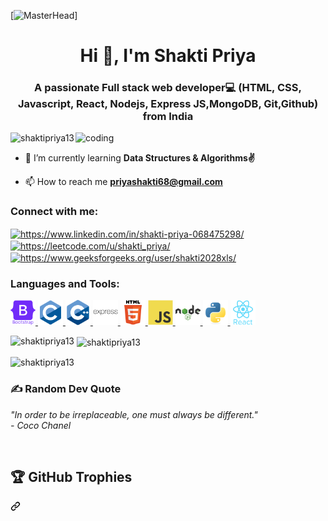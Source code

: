 [![MasterHead](https://blogs.swarthmore.edu/its/wp-content/uploads/2022/12/github-universe-1920x768.png)]
<h1 align="center">Hi 👋, I'm Shakti Priya</h1>
<h3 align="center">A passionate Full stack web developer💻 (HTML, CSS, Javascript, React, Nodejs, Express JS,MongoDB, Git,Github) from India</h3>

<img align="right" alt="coding" width="400" src="https://startcoding.co.in/wp-content/uploads/2021/12/coding-for-kids.gif">

<p align="left"> <img src="https://komarev.com/ghpvc/?username=shaktipriya13&label=Profile%20views&color=0e75b6&style=flat" alt="shaktipriya13" /> </p>

- 🌱 I’m currently learning **Data Structures & Algorithms✌️**

- 📫 How to reach me **priyashakti68@gmail.com**

<h3 align="left">Connect with me:</h3>
<p align="left">
<a href="https://linkedin.com/in/https://www.linkedin.com/in/shakti-priya-068475298/" target="blank"><img align="center" src="https://raw.githubusercontent.com/rahuldkjain/github-profile-readme-generator/master/src/images/icons/Social/linked-in-alt.svg" alt="https://www.linkedin.com/in/shakti-priya-068475298/" height="30" width="40" /></a>
<a href="https://www.leetcode.com/https://leetcode.com/u/shakti_priya/" target="blank"><img align="center" src="https://raw.githubusercontent.com/rahuldkjain/github-profile-readme-generator/master/src/images/icons/Social/leet-code.svg" alt="https://leetcode.com/u/shakti_priya/" height="30" width="40" /></a>
<a href="https://auth.geeksforgeeks.org/user/https://www.geeksforgeeks.org/user/shakti2028xls/" target="blank"><img align="center" src="https://raw.githubusercontent.com/rahuldkjain/github-profile-readme-generator/master/src/images/icons/Social/geeks-for-geeks.svg" alt="https://www.geeksforgeeks.org/user/shakti2028xls/" height="30" width="40" /></a>
</p>

<h3 align="left">Languages and Tools:</h3>
<p align="left"> 
<!--   <a href="https://angular.io" target="_blank" rel="noreferrer"> <img src="https://raw.githubusercontent.com/devicons/devicon/master/icons/angularjs/angularjs-original-wordmark.svg" alt="angularjs" width="40" height="40"/> </a> -->
<a href="https://getbootstrap.com" target="_blank" rel="noreferrer"> <img src="https://raw.githubusercontent.com/devicons/devicon/master/icons/bootstrap/bootstrap-plain-wordmark.svg" alt="bootstrap" width="40" height="40"/> </a> <a href="https://www.cprogramming.com/" target="_blank" rel="noreferrer"> <img src="https://raw.githubusercontent.com/devicons/devicon/master/icons/c/c-original.svg" alt="c" width="40" height="40"/> </a> <a href="https://www.w3schools.com/cpp/" target="_blank" rel="noreferrer"> <img src="https://raw.githubusercontent.com/devicons/devicon/master/icons/cplusplus/cplusplus-original.svg" alt="cplusplus" width="40" height="40"/> </a> <a href="https://expressjs.com" target="_blank" rel="noreferrer"> <img src="https://raw.githubusercontent.com/devicons/devicon/master/icons/express/express-original-wordmark.svg" alt="express" width="40" height="40"/> </a> <a href="https://www.w3.org/html/" target="_blank" rel="noreferrer"> <img src="https://raw.githubusercontent.com/devicons/devicon/master/icons/html5/html5-original-wordmark.svg" alt="html5" width="40" height="40"/> </a> <a href="https://developer.mozilla.org/en-US/docs/Web/JavaScript" target="_blank" rel="noreferrer"> <img src="https://raw.githubusercontent.com/devicons/devicon/master/icons/javascript/javascript-original.svg" alt="javascript" width="40" height="40"/> </a> <a href="https://nodejs.org" target="_blank" rel="noreferrer"> <img src="https://raw.githubusercontent.com/devicons/devicon/master/icons/nodejs/nodejs-original-wordmark.svg" alt="nodejs" width="40" height="40"/> </a> <a href="https://www.python.org" target="_blank" rel="noreferrer"> <img src="https://raw.githubusercontent.com/devicons/devicon/master/icons/python/python-original.svg" alt="python" width="40" height="40"/> </a> <a href="https://reactjs.org/" target="_blank" rel="noreferrer"> <img src="https://raw.githubusercontent.com/devicons/devicon/master/icons/react/react-original-wordmark.svg" alt="react" width="40" height="40"/> </a> </p>

<p><img align="left" src="https://github-readme-stats.vercel.app/api/top-langs?username=shaktipriya13&show_icons=true&locale=en&layout=compact" alt="shaktipriya13" /></p>


<p>&nbsp;<img align="center" src="https://github-readme-stats.vercel.app/api?username=shaktipriya13&show_icons=true&locale=en" alt="shaktipriya13" /></p>

<p><img align="center" src="https://github-readme-streak-stats.herokuapp.com/?user=shaktipriya13&" alt="shaktipriya13" /></p>




<h3 class="heading-element" dir="auto">✍️ Random Dev Quote</h3>
<p><i><strong></strong>"In order to be irreplaceable, one must always be different." <br> - Coco Chanel<strong></i></p>
<br>


<div class="markdown-heading" dir="auto"><h2 class="heading-element" dir="auto">🏆 GitHub Trophies</h2><a id="user-content--github-trophies" class="anchor" aria-label="Permalink: 🏆 GitHub Trophies" href="#-github-trophies"><svg class="octicon octicon-link" viewBox="0 0 16 16" version="1.1" width="16" height="16" aria-hidden="true"><path d="m7.775 3.275 1.25-1.25a3.5 3.5 0 1 1 4.95 4.95l-2.5 2.5a3.5 3.5 0 0 1-4.95 0 .751.751 0 0 1 .018-1.042.751.751 0 0 1 1.042-.018 1.998 1.998 0 0 0 2.83 0l2.5-2.5a2.002 2.002 0 0 0-2.83-2.83l-1.25 1.25a.751.751 0 0 1-1.042-.018.751.751 0 0 1-.018-1.042Zm-4.69 9.64a1.998 1.998 0 0 0 2.83 0l1.25-1.25a.751.751 0 0 1 1.042.018.751.751 0 0 1 .018 1.042l-1.25 1.25a3.5 3.5 0 1 1-4.95-4.95l2.5-2.5a3.5 3.5 0 0 1 4.95 0 .751.751 0 0 1-.018 1.042.751.751 0 0 1-1.042.018 1.998 1.998 0 0 0-2.83 0l-2.5 2.5a1.998 1.998 0 0 0 0 2.83Z"></path></svg></a></div>
<a target="_blank" rel="noopener noreferrer nofollow" href="https://camo.githubusercontent.com/167cae6746b07bb2debdaa36305b2716094b0fc023c052296486d2dd04154edf/68747470733a2f2f6769746875622d70726f66696c652d74726f7068792e76657263656c2e6170702f3f757365726e616d653d4172696f6e446173267468656d653d7261646963616c266e6f2d6672616d653d66616c7365266e6f2d62673d74727565266d617267696e2d773d34"><img src="https://camo.githubusercontent.com/167cae6746b07bb2debdaa36305b2716094b0fc023c052296486d2dd04154edf/68747470733a2f2f6769746875622d70726f66696c652d74726f7068792e76657263656c2e6170702f3f757365726e616d653d4172696f6e446173267468656d653d7261646963616c266e6f2d6672616d653d66616c7365266e6f2d62673d74727565266d617267696e2d773d34" alt="" data-canonical-src="https://github-profile-trophy.vercel.app/?username=ArionDas&amp;theme=radical&amp;no-frame=false&amp;no-bg=true&amp;margin-w=4" style="max-width: 100%;"></a>
